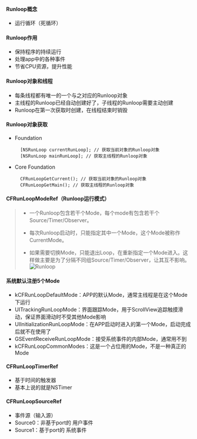 #### Runloop概念
* 运行循环（死循环）

#### Runloop作用
* 保持程序的持续运行
* 处理app中的各种事件
* 节省CPU资源，提升性能

#### Runloop对象和线程
* 每条线程都有唯一的一个与之对应的Runloop对象
* 主线程的Runloop已经自动创建好了，子线程的Runloop需要主动创建
* Runloop在第一次获取时创建，在线程结束时销毁

#### Runloop对象获取
* Foundation

		[NSRunLoop currentRunLoop]; // 获取当前对象的Runloop对象
   		[NSRunLoop mainRunLoop]; // 获取主线程的Runloop对象

* Core Foundation

		CFRunLoopGetCurrent(); // 获取当前对象的Runloop对象
   		CFRunLoopGetMain(); // 获取主线程的Runloop对象


#### CFRunLoopModeRef（Runloop运行模式）
> * 一个Runloop包含若干个Mode，每个mode有包含若干个Source/Timer/Observer。
> 
> * 每次Runloop启动时，只能指定其中一个Mode，这个Mode被称作CurrentMode。
> 
> * 如果需要切换Mode，只能退出Loop，在重新指定一个Mode进入。这样做主要是为了分隔不同组Source/Timer/Observer，让其互不影响。
> ![Runloop](/Users/Ezreal/Workspace/iOS/iOS-Case/iOS-Runloop/iOS-Runloop/runloop.jpg)

#### 系统默认注册5个Mode
* kCFRunLoopDefaultMode：APP的默认Mode，通常主线程是在这个Mode下运行
* UITrackingRunLoopMode：界面跟踪Mode，用于ScrollView追踪触摸滑动，保证界面滑动时不受其他Mode影响
* UIInitializationRunLoopMode：在APP启动时进入的第一个Mode，启动完成后就不在使用了
* GSEventReceiveRunLoopMode：接受系统事件的内部Mode，通常用不到
* kCFRunLoopCommonModes：这是一个占位用的Mode，不是一种真正的Mode

#### CFRunLoopTimerRef
* 基于时间的触发器
* 基本上说的就是NSTimer

#### CFRunLoopSourceRef
* 事件源（输入源）
* Source0：非基于port的 用户事件
* Source1：基于port的 系统事件





